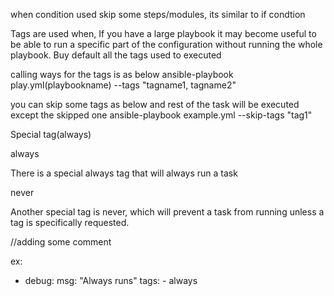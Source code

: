 when condition used skip some steps/modules, its similar to if condtion

Tags are used when,
If you have a large playbook it may become useful to be able to run a specific part of the configuration without running the whole playbook.
Buy default all the tags used to executed

calling ways for the tags is as below
ansible-playbook play.yml(playbookname) --tags "tagname1, tagname2"

you can skip some tags as below and rest of the task will be executed except the skipped one
ansible-playbook example.yml --skip-tags "tag1"

Special tag(always)

always

There is a special always tag that will always run a task

never


Another special tag is never, which will prevent a task from running unless a tag is specifically requested.

//adding some comment


ex:
 - debug:
        msg: "Always runs"
      tags:
        - always
